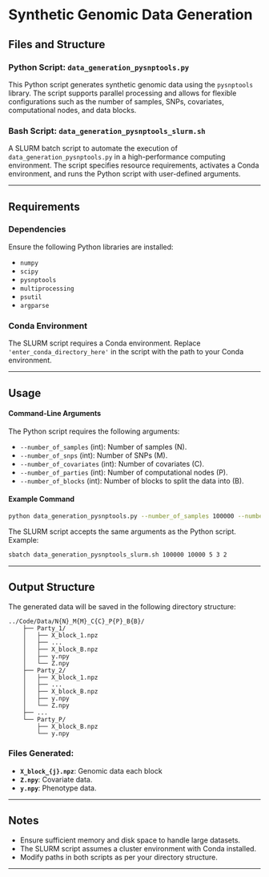 # Synthetic Genomic Data Generation

## Files and Structure

### Python Script: `data_generation_pysnptools.py`
This Python script generates synthetic genomic data using the `pysnptools` library. The script supports parallel processing and allows for flexible configurations such as the number of samples, SNPs, covariates, computational nodes, and data blocks.

### Bash Script: `data_generation_pysnptools_slurm.sh`
A SLURM batch script to automate the execution of `data_generation_pysnptools.py` in a high-performance computing environment. The script specifies resource requirements, activates a Conda environment, and runs the Python script with user-defined arguments.

---

## Requirements

### Dependencies
Ensure the following Python libraries are installed:
- `numpy`
- `scipy`
- `pysnptools`
- `multiprocessing`
- `psutil`
- `argparse`

### Conda Environment
The SLURM script requires a Conda environment. Replace `'enter_conda_directory_here'` in the script with the path to your Conda environment.

---

## Usage

#### Command-Line Arguments
The Python script requires the following arguments:
- `--number_of_samples` (int): Number of samples (N).
- `--number_of_snps` (int): Number of SNPs (M).
- `--number_of_covariates` (int): Number of covariates (C).
- `--number_of_parties` (int): Number of computational nodes (P).
- `--number_of_blocks` (int): Number of blocks to split the data into (B).

#### Example Command
```bash
python data_generation_pysnptools.py --number_of_samples 100000 --number_of_snps 10000 --number_of_covariates 5 --number_of_parties 3 --number_of_blocks 2
```

The SLURM script accepts the same arguments as the Python script. Example:
```bash
sbatch data_generation_pysnptools_slurm.sh 100000 10000 5 3 2
```

---

## Output Structure
The generated data will be saved in the following directory structure:
```
../Code/Data/N{N}_M{M}_C{C}_P{P}_B{B}/
    ├── Party_1/
    │   ├── X_block_1.npz
    │   ├── ...
    │   ├── X_block_B.npz
    │   ├── y.npy
    │   └── Z.npy
    ├── Party_2/
    │   ├── X_block_1.npz
    │   ├── ...
    │   ├── X_block_B.npz
    │   ├── y.npy
    │   └── Z.npy
    ├── ...
    └── Party_P/
        ├── X_block_B.npz
        └── y.npy
```
### Files Generated:
- **`X_block_{j}.npz`**: Genomic data each block
- **`Z.npy`**: Covariate data.
- **`y.npy`**: Phenotype data.

---

## Notes
- Ensure sufficient memory and disk space to handle large datasets.
- The SLURM script assumes a cluster environment with Conda installed.
- Modify paths in both scripts as per your directory structure.

---

